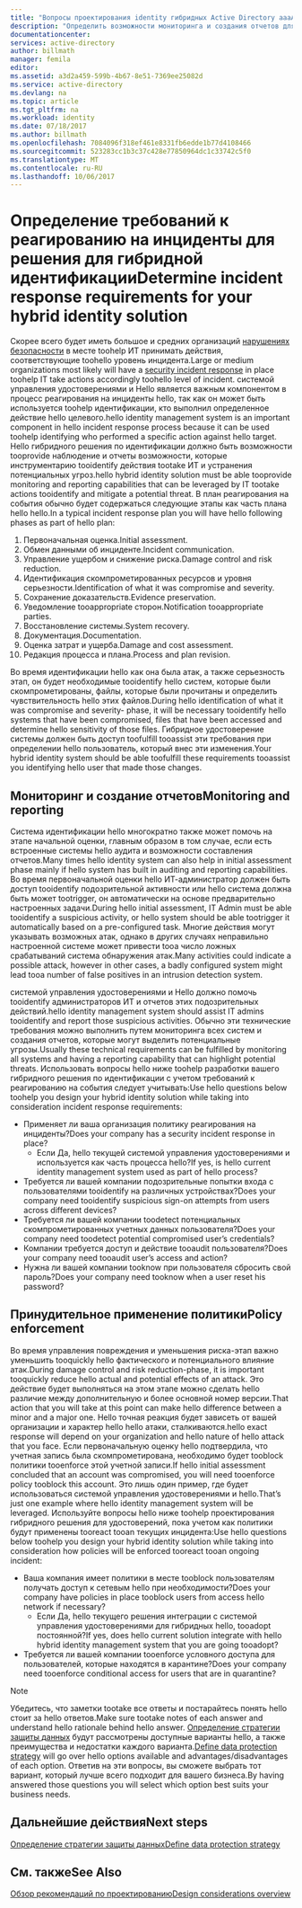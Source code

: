 ```yaml
---
title: "Вопросы проектирования identity гибридных Active Directory aaaAzure — Определение требований к инцидента rResponse | Документы Microsoft"
description: "Определить возможности мониторинга и создания отчетов для hello гибридного решения по идентификации, будет доступен tooidentify действия tootake ИТ и избежать потенциальных угроз"
documentationcenter: 
services: active-directory
author: billmath
manager: femila
editor: 
ms.assetid: a3d2a459-599b-4b67-8e51-7369ee25082d
ms.service: active-directory
ms.devlang: na
ms.topic: article
ms.tgt_pltfrm: na
ms.workload: identity
ms.date: 07/18/2017
ms.author: billmath
ms.openlocfilehash: 7084096f318ef461e8331fb6edde1b77d4108466
ms.sourcegitcommit: 523283cc1b3c37c428e77850964dc1c33742c5f0
ms.translationtype: MT
ms.contentlocale: ru-RU
ms.lasthandoff: 10/06/2017
---
```

# <a name="determine-incident-response-requirements-for-your-hybrid-identity-solution"></a><span data-ttu-id="6c970-103">Определение требований к реагированию на инциденты для решения для гибридной идентификации</span><span class="sxs-lookup"><span data-stu-id="6c970-103">Determine incident response requirements for your hybrid identity solution</span></span>
<span data-ttu-id="6c970-104">Скорее всего будет иметь большое и средних организаций [нарушениях безопасности](https://technet.microsoft.com/library/cc700825.aspx) в месте toohelp ИТ принимать действия, соответствующие toohello уровень инцидента.</span><span class="sxs-lookup"><span data-stu-id="6c970-104">Large or medium organizations most likely will have a [security incident response](https://technet.microsoft.com/library/cc700825.aspx) in place toohelp IT take actions accordingly toohello level of incident.</span></span> <span data-ttu-id="6c970-105">системой управления удостоверениями и Hello является важным компонентом в процесс реагирования на инциденты hello, так как он может быть используется toohelp идентификации, кто выполнил определенное действие hello целевого.</span><span class="sxs-lookup"><span data-stu-id="6c970-105">hello identity management system is an important component in hello incident response process because it can be used toohelp identifying who performed a specific action against hello target.</span></span> <span data-ttu-id="6c970-106">Hello гибридного решения по идентификации должно быть возможности tooprovide наблюдение и отчеты возможности, которые инструментарию tooidentify действия tootake ИТ и устранения потенциальных угроз.</span><span class="sxs-lookup"><span data-stu-id="6c970-106">hello hybrid identity solution must be able tooprovide monitoring and reporting capabilities that can be leveraged by IT tootake actions tooidentify and mitigate a potential threat.</span></span> <span data-ttu-id="6c970-107">В план реагирования на события обычно будет содержаться следующие этапы как часть плана hello hello.</span><span class="sxs-lookup"><span data-stu-id="6c970-107">In a typical incident response plan you will have hello following phases as part of hello plan:</span></span>

1. <span data-ttu-id="6c970-108">Первоначальная оценка.</span><span class="sxs-lookup"><span data-stu-id="6c970-108">Initial assessment.</span></span>
2. <span data-ttu-id="6c970-109">Обмен данными об инциденте.</span><span class="sxs-lookup"><span data-stu-id="6c970-109">Incident communication.</span></span>
3. <span data-ttu-id="6c970-110">Управление ущербом и снижение риска.</span><span class="sxs-lookup"><span data-stu-id="6c970-110">Damage control and risk reduction.</span></span>
4. <span data-ttu-id="6c970-111">Идентификация скомпрометированных ресурсов и уровня серьезности.</span><span class="sxs-lookup"><span data-stu-id="6c970-111">Identification of what it was compromise and severity.</span></span>
5. <span data-ttu-id="6c970-112">Сохранение доказательств.</span><span class="sxs-lookup"><span data-stu-id="6c970-112">Evidence preservation.</span></span>
6. <span data-ttu-id="6c970-113">Уведомление tooappropriate сторон.</span><span class="sxs-lookup"><span data-stu-id="6c970-113">Notification tooappropriate parties.</span></span>
7. <span data-ttu-id="6c970-114">Восстановление системы.</span><span class="sxs-lookup"><span data-stu-id="6c970-114">System recovery.</span></span>
8. <span data-ttu-id="6c970-115">Документация.</span><span class="sxs-lookup"><span data-stu-id="6c970-115">Documentation.</span></span>
9. <span data-ttu-id="6c970-116">Оценка затрат и ущерба.</span><span class="sxs-lookup"><span data-stu-id="6c970-116">Damage and cost assessment.</span></span>
10. <span data-ttu-id="6c970-117">Редакция процесса и плана.</span><span class="sxs-lookup"><span data-stu-id="6c970-117">Process and plan revision.</span></span>

<span data-ttu-id="6c970-118">Во время идентификации hello как она была атак, а также серьезность этап, он будет необходимые tooidentify hello систем, которые были скомпрометированы, файлы, которые были прочитаны и определить чувствительность hello этих файлов.</span><span class="sxs-lookup"><span data-stu-id="6c970-118">During hello identification of what it was compromise and severity- phase, it will be necessary tooidentify hello systems that have been compromised, files that have been accessed and determine hello sensitivity of those files.</span></span> <span data-ttu-id="6c970-119">Гибридное удостоверение системы должен быть доступ toofulfill tooassist эти требования при определении hello пользователь, который внес эти изменения.</span><span class="sxs-lookup"><span data-stu-id="6c970-119">Your hybrid identity system should be able toofulfill these requirements tooassist you identifying hello user that made those changes.</span></span> 

## <a name="monitoring-and-reporting"></a><span data-ttu-id="6c970-120">Мониторинг и создание отчетов</span><span class="sxs-lookup"><span data-stu-id="6c970-120">Monitoring and reporting</span></span>
<span data-ttu-id="6c970-121">Система идентификации hello многократно также может помочь на этапе начальной оценки, главным образом в том случае, если есть встроенные системы hello аудита и возможности составления отчетов.</span><span class="sxs-lookup"><span data-stu-id="6c970-121">Many times hello identity system can also help in initial assessment phase mainly if hello system has built in auditing and reporting capabilities.</span></span> <span data-ttu-id="6c970-122">Во время первоначальной оценки hello ИТ-администратор должен быть доступ tooidentify подозрительной активности или hello система должна быть может tootrigger, он автоматически на основе предварительно настроенных задачи.</span><span class="sxs-lookup"><span data-stu-id="6c970-122">During hello initial assessment, IT Admin must be able tooidentify a suspicious activity, or hello system should be able tootrigger it automatically based on a pre-configured task.</span></span> <span data-ttu-id="6c970-123">Многие действия могут указывать возможных атак, однако в других случаях неправильно настроенной системе может привести tooa число ложных срабатываний система обнаружения атак.</span><span class="sxs-lookup"><span data-stu-id="6c970-123">Many activities could indicate a possible attack, however in other cases, a badly configured system might lead tooa number of false positives in an intrusion detection system.</span></span> 

<span data-ttu-id="6c970-124">системой управления удостоверениями и Hello должно помочь tooidentify администраторов ИТ и отчетов этих подозрительных действий.</span><span class="sxs-lookup"><span data-stu-id="6c970-124">hello identity management system should assist IT admins tooidentify and report those suspicious activities.</span></span> <span data-ttu-id="6c970-125">Обычно эти технические требования можно выполнить путем мониторинга всех систем и создания отчетов, которые могут выделить потенциальные угрозы.</span><span class="sxs-lookup"><span data-stu-id="6c970-125">Usually these technical requirements can be fulfilled by monitoring all systems and having a reporting capability that can highlight potential threats.</span></span> <span data-ttu-id="6c970-126">Использовать вопросы hello ниже toohelp разработки вашего гибридного решения по идентификации с учетом требований к реагированию на события следует учитывать:</span><span class="sxs-lookup"><span data-stu-id="6c970-126">Use hello questions below toohelp you design your hybrid identity solution while taking into consideration incident response requirements:</span></span>

* <span data-ttu-id="6c970-127">Применяет ли ваша организация политику реагирования на инциденты?</span><span class="sxs-lookup"><span data-stu-id="6c970-127">Does your company has a security incident response in place?</span></span>
  * <span data-ttu-id="6c970-128">Если Да, hello текущей системой управления удостоверениями и используется как часть процесса hello?</span><span class="sxs-lookup"><span data-stu-id="6c970-128">If yes, is hello current identity management system used as part of hello process?</span></span>
* <span data-ttu-id="6c970-129">Требуется ли вашей компании подозрительные попытки входа с пользователями tooidentify на различных устройствах?</span><span class="sxs-lookup"><span data-stu-id="6c970-129">Does your company need tooidentify suspicious sign-on attempts from users across different devices?</span></span>
* <span data-ttu-id="6c970-130">Требуется ли вашей компании toodetect потенциальных скомпрометированных учетных данных пользователя?</span><span class="sxs-lookup"><span data-stu-id="6c970-130">Does your company need toodetect potential compromised user’s credentials?</span></span>
* <span data-ttu-id="6c970-131">Компании требуется доступ и действие tooaudit пользователя?</span><span class="sxs-lookup"><span data-stu-id="6c970-131">Does your company need tooaudit user’s access and action?</span></span>
* <span data-ttu-id="6c970-132">Нужна ли вашей компании tooknow при пользователя сбросить свой пароль?</span><span class="sxs-lookup"><span data-stu-id="6c970-132">Does your company need tooknow when a user reset his password?</span></span>

## <a name="policy-enforcement"></a><span data-ttu-id="6c970-133">Принудительное применение политики</span><span class="sxs-lookup"><span data-stu-id="6c970-133">Policy enforcement</span></span>
<span data-ttu-id="6c970-134">Во время управления повреждения и уменьшения риска-этап важно уменьшить tooquickly hello фактического и потенциального влияние атак.</span><span class="sxs-lookup"><span data-stu-id="6c970-134">During damage control and risk reduction-phase, it is important tooquickly reduce hello actual and potential effects of an attack.</span></span> <span data-ttu-id="6c970-135">Это действие будет выполняться на этом этапе можно сделать hello различие между дополнительную и более основной номер версии.</span><span class="sxs-lookup"><span data-stu-id="6c970-135">That action that you will take at this point can make hello difference between a minor and a major one.</span></span> <span data-ttu-id="6c970-136">Hello точная реакция будет зависеть от вашей организации и характер hello hello атаки, сталкиваются.</span><span class="sxs-lookup"><span data-stu-id="6c970-136">hello exact response will depend on your organization and hello nature of hello attack that you face.</span></span> <span data-ttu-id="6c970-137">Если первоначальную оценку hello подтвердила, что учетная запись была скомпрометирована, необходимо будет tooblock политики tooenforce этой учетной записи.</span><span class="sxs-lookup"><span data-stu-id="6c970-137">If hello initial assessment concluded that an account was compromised, you will need tooenforce policy tooblock this account.</span></span> <span data-ttu-id="6c970-138">Это лишь один пример, где будет использоваться системой управления удостоверениями и hello.</span><span class="sxs-lookup"><span data-stu-id="6c970-138">That’s just one example where hello identity management system will be leveraged.</span></span> <span data-ttu-id="6c970-139">Используйте вопросы hello ниже toohelp проектирования гибридного решения для удостоверений, пока учетом как политики будут применены tooreact tooan текущих инцидента:</span><span class="sxs-lookup"><span data-stu-id="6c970-139">Use hello questions below toohelp you design your hybrid identity solution while taking into consideration how policies will be enforced tooreact tooan ongoing incident:</span></span>

* <span data-ttu-id="6c970-140">Ваша компания имеет политики в месте tooblock пользователям получать доступ к сетевым hello при необходимости?</span><span class="sxs-lookup"><span data-stu-id="6c970-140">Does your company have policies in place tooblock users from access hello network if necessary?</span></span>
  * <span data-ttu-id="6c970-141">Если Да, hello текущего решения интеграции с системой управления удостоверениями для гибридных hello, tooadopt постоянной?</span><span class="sxs-lookup"><span data-stu-id="6c970-141">If yes, does hello current solution integrate with hello hybrid identity management system that you are going tooadopt?</span></span>
* <span data-ttu-id="6c970-142">Требуется ли вашей компании tooenforce условного доступа для пользователей, которые находятся в карантине?</span><span class="sxs-lookup"><span data-stu-id="6c970-142">Does your company need tooenforce conditional access for users that are in quarantine?</span></span> 

> [!NOTE]
> <span data-ttu-id="6c970-143">Убедитесь, что заметки tootake все ответы и постарайтесь понять hello стоит за hello ответов.</span><span class="sxs-lookup"><span data-stu-id="6c970-143">Make sure tootake notes of each answer and understand hello rationale behind hello answer.</span></span> <span data-ttu-id="6c970-144">[Определение стратегии защиты данных](active-directory-hybrid-identity-design-considerations-data-protection-strategy.md) будут рассмотрены доступные варианты hello, а также преимущества и недостатки каждого варианта.</span><span class="sxs-lookup"><span data-stu-id="6c970-144">[Define data protection strategy](active-directory-hybrid-identity-design-considerations-data-protection-strategy.md) will go over hello options available and advantages/disadvantages of each option.</span></span>  <span data-ttu-id="6c970-145">Ответив на эти вопросы, вы сможете выбрать тот вариант, который лучше всего подходит для вашего бизнеса.</span><span class="sxs-lookup"><span data-stu-id="6c970-145">By having answered those questions you will select which option best suits your business needs.</span></span>
> 
> 

## <a name="next-steps"></a><span data-ttu-id="6c970-146">Дальнейшие действия</span><span class="sxs-lookup"><span data-stu-id="6c970-146">Next steps</span></span>
[<span data-ttu-id="6c970-147">Определение стратегии защиты данных</span><span class="sxs-lookup"><span data-stu-id="6c970-147">Define data protection strategy</span></span>](active-directory-hybrid-identity-design-considerations-data-protection-strategy.md)

## <a name="see-also"></a><span data-ttu-id="6c970-148">См. также</span><span class="sxs-lookup"><span data-stu-id="6c970-148">See Also</span></span>
[<span data-ttu-id="6c970-149">Обзор рекомендаций по проектированию</span><span class="sxs-lookup"><span data-stu-id="6c970-149">Design considerations overview</span></span>](active-directory-hybrid-identity-design-considerations-overview.md)

